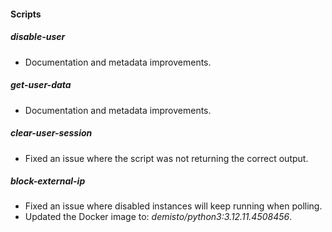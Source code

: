 
#### Scripts

##### disable-user

- Documentation and metadata improvements.

##### get-user-data

- Documentation and metadata improvements.

##### clear-user-session

- Fixed an issue where the script was not returning the correct output.

##### block-external-ip

- Fixed an issue where disabled instances will keep running when polling.
- Updated the Docker image to: *demisto/python3:3.12.11.4508456*.
